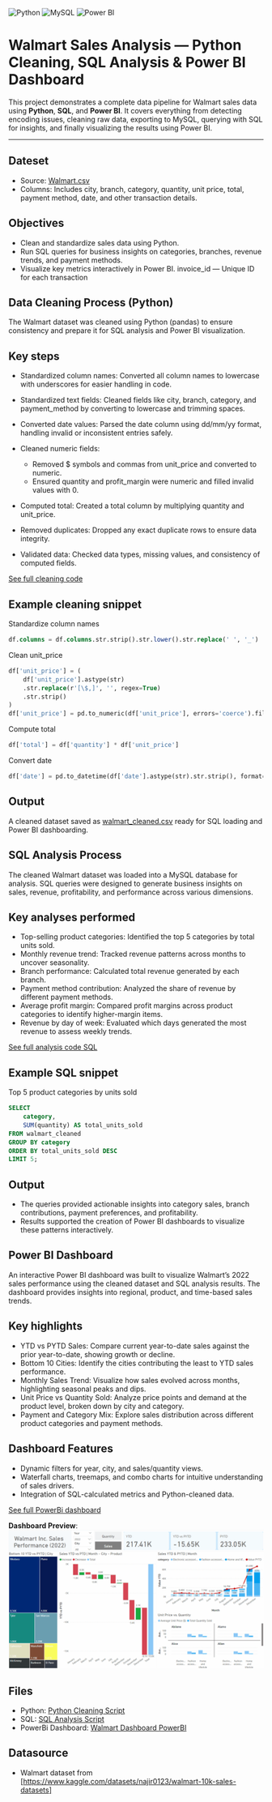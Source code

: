 ![Python](https://img.shields.io/badge/Python-3776AB.svg?style=for-the-badge&logo=Python&logoColor=white)
![MySQL](https://img.shields.io/badge/mysql-%2300f.svg?style=for-the-badge&logo=mysql&logoColor=white)
![Power BI](https://img.shields.io/badge/power_bi-F2C811?style=for-the-badge&logo=powerbi&logoColor=black)

#  Walmart Sales Analysis — Python Cleaning, SQL Analysis & Power BI Dashboard

This project demonstrates a complete data pipeline for Walmart sales data using **Python**, **SQL**, and **Power BI**. It covers everything from detecting encoding issues, cleaning raw data, exporting to MySQL, querying with SQL for insights, and finally visualizing the results using Power BI.

---

##  Dateset

- Source: [Walmart.csv](https://github.com/kChe626/Walmart/blob/main/Walmart.csv)
- Columns: Includes city, branch, category, quantity, unit price, total, payment method, date, and other transaction details.

## Objectives

- Clean and standardize sales data using Python.
- Run SQL queries for business insights on categories, branches, revenue trends, and payment methods.
- Visualize key metrics interactively in Power BI.  invoice_id — Unique ID for each transaction

##  Data Cleaning Process (Python)

The Walmart dataset was cleaned using Python (pandas) to ensure consistency and prepare it for SQL analysis and Power BI visualization.

## Key steps

- Standardized column names: Converted all column names to lowercase with underscores for easier handling in code.
- Standardized text fields: Cleaned fields like city, branch, category, and payment_method by converting to lowercase and trimming spaces.
- Converted date values: Parsed the date column using dd/mm/yy format, handling invalid or inconsistent entries safely.
- Cleaned numeric fields:
    - Removed $ symbols and commas from unit_price and converted to numeric.
    - Ensured quantity and profit_margin were numeric and filled invalid values with 0.

- Computed total: Created a total column by multiplying quantity and unit_price.
- Removed duplicates: Dropped any exact duplicate rows to ensure data integrity.
- Validated data: Checked data types, missing values, and consistency of computed fields.

[See full cleaning code](https://github.com/kChe626/Walmart/blob/main/Walmart_clean_python.ipynb)

## Example cleaning snippet

Standardize column names
```sql
df.columns = df.columns.str.strip().str.lower().str.replace(' ', '_')
```
Clean unit_price
```sql
df['unit_price'] = (
    df['unit_price'].astype(str)
    .str.replace(r'[\$,]', '', regex=True)
    .str.strip()
)
df['unit_price'] = pd.to_numeric(df['unit_price'], errors='coerce').fillna(0)
```
Compute total
```sql
df['total'] = df['quantity'] * df['unit_price']
```
Convert date
```sql
df['date'] = pd.to_datetime(df['date'].astype(str).str.strip(), format='%d/%m/%y', errors='coerce')
```

## Output

A cleaned dataset saved as [walmart_cleaned.csv](https://github.com/kChe626/Walmart/blob/main/walmart_cleaned.csv) ready for SQL loading and Power BI dashboarding.

## SQL Analysis Process

The cleaned Walmart dataset was loaded into a MySQL database for analysis. SQL queries were designed to generate business insights on sales, revenue, profitability, and performance across various dimensions.

## Key analyses performed

- Top-selling product categories: Identified the top 5 categories by total units sold.
- Monthly revenue trend: Tracked revenue patterns across months to uncover seasonality.
- Branch performance: Calculated total revenue generated by each branch.
- Payment method contribution: Analyzed the share of revenue by different payment methods.
- Average profit margin: Compared profit margins across product categories to identify higher-margin items.
- Revenue by day of week: Evaluated which days generated the most revenue to assess weekly trends.

 [See full analysis code SQL](https://github.com/kChe626/Walmart/blob/main/walmart_sql_analysis.sql)

## Example SQL snippet

Top 5 product categories by units sold
```sql
SELECT 
    category, 
    SUM(quantity) AS total_units_sold
FROM walmart_cleaned
GROUP BY category
ORDER BY total_units_sold DESC
LIMIT 5;
```
## Output

- The queries provided actionable insights into category sales, branch contributions, payment preferences, and profitability.
- Results supported the creation of Power BI dashboards to visualize these patterns interactively.

##  Power BI Dashboard

An interactive Power BI dashboard was built to visualize Walmart’s 2022 sales performance using the cleaned dataset and SQL analysis results. The dashboard provides insights into regional, product, and time-based sales trends.

## Key highlights
- YTD vs PYTD Sales: Compare current year-to-date sales against the prior year-to-date, showing growth or decline.
- Bottom 10 Cities: Identify the cities contributing the least to YTD sales performance.
- Monthly Sales Trend: Visualize how sales evolved across months, highlighting seasonal peaks and dips.
- Unit Price vs Quantity Sold: Analyze price points and demand at the product level, broken down by city and category.
- Payment and Category Mix: Explore sales distribution across different product categories and payment methods.

## Dashboard Features
- Dynamic filters for year, city, and sales/quantity views.
- Waterfall charts, treemaps, and combo charts for intuitive understanding of sales drivers.
- Integration of SQL-calculated metrics and Python-cleaned data.

[See full PowerBi dashboard](https://github.com/kChe626/Walmart/blob/main/Walmart_Dashboard.pbix)

 **Dashboard Preview**:  
![Dashboard](https://github.com/kChe626/Walmart/blob/main/Walmart%20Power%20Bi%20Dashboard.gif)


## Files
- Python: [Python Cleaning Script](https://github.com/kChe626/Walmart/blob/main/Walmart_clean_python.ipynb)
- SQL: [SQL Analysis Script](https://github.com/kChe626/Walmart/blob/main/walmart_sql_analysis.sql)
- PowerBi Dashboard: [Walmart Dashboard PowerBI](https://github.com/kChe626/Walmart/blob/main/Walmart_Dashboard.pbix)

## Datasource
- Walmart dataset from [https://www.kaggle.com/datasets/najir0123/walmart-10k-sales-datasets]

